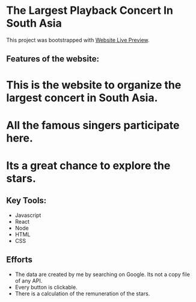 # The Largest Playback Concert In South Asia

This project was bootstrapped with [Website Live Preview](https://world-playback-concert-asmt-8-asraful.netlify.app/).

## Features of the website:

# This is the website to organize the largest concert in South Asia.

# All the famous singers participate here.

# Its a great chance to explore the stars.

## Key Tools:

- Javascript
- React
- Node
- HTML
- CSS

## Efforts

- The data are created by me by searching on Google. Its not a copy file of any API.
- Every button is clickable.
- There is a calculation of the remuneration of the stars.
